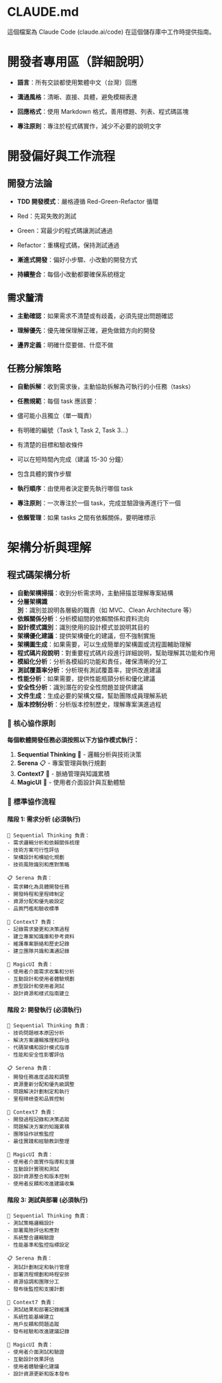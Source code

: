 # CLAUDE.md

這個檔案為 Claude Code (claude.ai/code) 在這個儲存庫中工作時提供指南。

# 開發者專用區（詳細說明）

- **語言**：所有交談都使用繁體中文（台灣）回應

- **溝通風格**：清晰、直接、具體，避免模糊表達

- **回應格式**：使用 Markdown 格式，善用標題、列表、程式碼區塊

- **專注原則**：專注於程式碼實作，減少不必要的說明文字

  

# 開發偏好與工作流程

  

## 開發方法論

- **TDD 開發模式**：嚴格遵循 Red-Green-Refactor 循環

- Red：先寫失敗的測試

- Green：寫最少的程式碼讓測試通過

- Refactor：重構程式碼，保持測試通過

- **漸進式開發**：偏好小步驟、小改動的開發方式

- **持續整合**：每個小改動都要確保系統穩定

  

## 需求釐清

- **主動確認**：如果需求不清楚或有歧義，必須先提出問題確認

- **理解優先**：優先確保理解正確，避免做錯方向的開發

- **邊界定義**：明確什麼要做、什麼不做

  

## 任務分解策略

- **自動拆解**：收到需求後，主動協助拆解為可執行的小任務（tasks）

- **任務規範**：每個 task 應該要：

- 儘可能小且獨立（單一職責）

- 有明確的編號（Task 1, Task 2, Task 3...）

- 有清楚的目標和驗收條件

- 可以在短時間內完成（建議 15-30 分鐘）

- 包含具體的實作步驟

- **執行順序**：由使用者決定要先執行哪個 task

- **專注原則**：一次專注於一個 task，完成並驗證後再進行下一個

- **依賴管理**：如果 tasks 之間有依賴關係，要明確標示

# 架構分析與理解

## 程式碼架構分析
- **自動架構掃描**：收到分析需求時，主動掃描並理解專案結構
- **分層架構識別**：識別並說明各層級的職責（如 MVC、Clean Architecture 等）
- **依賴關係分析**：分析模組間的依賴關係和資料流向
- **設計模式識別**：識別使用的設計模式並說明其目的
- **架構優化建議**：提供架構優化的建議，但不強制實施
- **架構圖生成**：如果需要，可以生成簡單的架構圖或流程圖輔助理解
- **程式碼片段說明**：對重要程式碼片段進行詳細說明，幫助理解其功能和作用
- **模組化分析**：分析各模組的功能和責任，確保清晰的分工
- **測試覆蓋率分析**：分析現有測試覆蓋率，提供改進建議
- **性能分析**：如果需要，提供性能瓶頸分析和優化建議
- **安全性分析**：識別潛在的安全性問題並提供建議
- **文件生成**：生成必要的架構文檔，幫助團隊成員理解系統
- **版本控制分析**：分析版本控制歷史，理解專案演進過程

### 🎯 核心協作原則



**每個軟體開發任務必須按照以下方協作模式執行：**

1. **Sequential Thinking** 🧠 - 邏輯分析與技術決策
2. **Serena** 📋 - 專案管理與執行規劃  
3. **Context7** 🔄 - 脈絡管理與知識累積
4. **MagicUI** 🎨 - 使用者介面設計與互動體驗

### 🔧 標準協作流程

#### 階段 1: 需求分析 (必須執行)
```
🧠 Sequential Thinking 負責：
- 需求邏輯分析和依賴關係梳理
- 技術方案可行性評估
- 架構設計和模組化規劃
- 技術風險識別和應對策略

📋 Serena 負責：
- 需求轉化為具體開發任務
- 開發時程和里程碑制定
- 資源分配和優先級設定
- 品質門檻和驗收標準

🔄 Context7 負責：
- 記錄需求變更和決策過程
- 建立專案知識庫和參考資料
- 維護專案脈絡和歷史記錄
- 建立團隊共識和溝通記錄

🎨 MagicUI 負責：
- 使用者介面需求收集和分析
- 互動設計和使用者體驗規劃
- 原型設計和使用者測試
- 設計資源和樣式指南建立

```

#### 階段 2: 開發執行 (必須執行)
```
🧠 Sequential Thinking 負責：
- 技術問題根本原因分析
- 解決方案邏輯推理和評估
- 代碼架構和設計模式指導
- 性能和安全性影響評估

📋 Serena 負責：
- 開發任務進度追蹤和調整
- 資源重新分配和優先級調整
- 問題解決計劃制定和執行
- 里程碑檢查和品質控制

🔄 Context7 負責：
- 開發過程記錄和決策追蹤
- 問題解決方案的知識累積
- 團隊協作狀態監控
- 最佳實踐和經驗教訓整理

🎨 MagicUI 負責：
- 使用者介面實作指導和支援
- 互動設計實現和測試
- 設計資源整合和版本控制
- 使用者反饋和改進建議收集

```

#### 階段 3: 測試與部署 (必須執行)
```
🧠 Sequential Thinking 負責：
- 測試策略邏輯設計
- 部署風險評估和應對
- 系統整合邏輯驗證
- 性能基準和監控指標設定

📋 Serena 負責：
- 測試計劃制定和執行管理
- 部署流程規劃和時程安排
- 資源協調和團隊分工
- 發布後監控和支援計劃

🔄 Context7 負責：
- 測試結果和部署記錄維護
- 系統性能基線建立
- 用戶反饋和問題追蹤
- 發布經驗和改進建議記錄

🎨 MagicUI 負責：
- 使用者介面測試和驗證
- 互動設計效果評估
- 使用者體驗優化建議
- 設計資源更新和版本發布

```